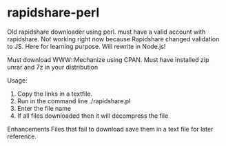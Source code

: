 rapidshare-perl
===============
Old rapidshare downloader using perl. must have a valid account with rapidshare.
Not working right now because Rapidshare changed validation to JS.
Here for learning purpose. Will rewrite in Node.js!

Must download WWW::Mechanize using CPAN.
Must have installed zip unrar and 7z in your distribution

Usage:
1. Copy the links in a textfile.
2. Run in the command line ./rapidshare.pl
3. Enter the file name
4. If all files downloaded then it will decompress the file

Enhancements
Files that fail to download save them in a text file for later reference.